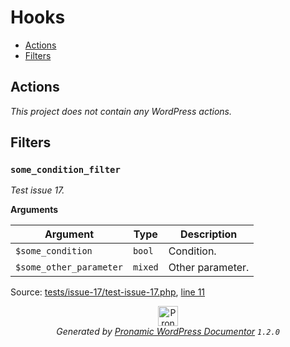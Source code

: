 # Hooks

- [Actions](#actions)
- [Filters](#filters)

## Actions

*This project does not contain any WordPress actions.*

## Filters

### `some_condition_filter`

*Test issue 17.*

**Arguments**

Argument | Type | Description
-------- | ---- | -----------
`$some_condition` | `bool` | Condition.
`$some_other_parameter` | `mixed` | Other parameter.

Source: [tests/issue-17/test-issue-17.php](test-issue-17.php), [line 11](test-issue-17.php#L11-L19)


<p align="center"><a href="https://github.com/pronamic/wp-documentor"><img src="https://cdn.jsdelivr.net/gh/pronamic/wp-documentor@main/logos/pronamic-wp-documentor.svgo-min.svg" alt="Pronamic WordPress Documentor" width="32" height="32"></a><br><em>Generated by <a href="https://github.com/pronamic/wp-documentor">Pronamic WordPress Documentor</a> <code>1.2.0</code></em><p>

